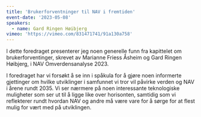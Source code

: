 ```yaml
---
title: 'Brukerforventninger til NAV i fremtiden'
event-date: '2023-05-08'
speakers:
  - name: Gard Ringen Høibjerg
vimeo: 'https://vimeo.com/831471741/91a130a758'
---
```


I dette foredraget presenterer jeg noen generelle funn fra kapittelet om brukerforventinger, skrevet av Marianne Friess Åsheim og Gard Ringen Høibjerg, i NAV Omverdensanalyse 2023.

I foredraget har vi forsøkt å se inn i spåkula for å gjøre noen informerte gjettinger om hvilke utviklinger i samfunnet vi tror vil påvirke verden og NAV i årene rundt 2035. Vi ser nærmere på noen interessante teknologiske muligheter som ser ut til å ligge like over horisonten, samtidig som vi reflekterer rundt hvordan NAV og andre må være vare for å sørge for at flest mulig for vært med på utviklingen.
